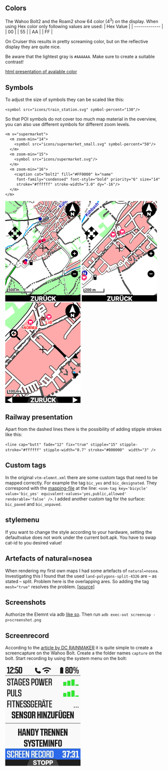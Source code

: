 ## Colors
The Wahoo Bolt2 and the Roam2 show 64 color (4<sup>3</sup>) on the display. When using Hex color only following values are used:
| Hex Value  | 
| ------------- |
| 00  |
| 55  |
| AA  |
| FF  |

On Cruiser this results in pretty screaming color, but on the reflective display they are quite nice.

Be aware that the lightest gray is `#AAAAAA`.
Make sure to create a suitable contrast!

[html presentation of avalable color](https://htmlpreview.github.io/?https://github.com/zenziwerken/Bolt2-Mapsforge-Rendertheme/blob/main/COLORS.html)

## Symbols
To adjust the size of symbols they can be scaled like this:

`<symbol src="icons/train_station.svg" symbol-percent="130"/>`

So that POI symbols do not cover too much map material in the overview, you can also use different symbols for different zoom levels.

```
<m v="supermarket">
  <m zoom-min="14">
    <symbol src="icons/supermarket_small.svg" symbol-percent="50"/>
  </m>
  <m zoom-min="15">
    <symbol src="icons/supermarket.svg"/>
  </m>
  <m zoom-min="16">
    <caption cat="bolt2" fill="#FF0000" k="name" 
     font-family="condensed" font-style="bold" priority="6" size="14" 
     stroke="#ffffff" stroke-width="3.0" dy="-16"/>
  </m>
</m>
```
![zoom14](/screenshots/zoom%2014.png)
![zoom15](/screenshots/zoom%2015.png)
![zoom16](/screenshots/zoom%2016.png)

## Railway presentation
Apart from the dashed lines there is the possibility of adding stipple strokes like this:

`<line cap="butt" fade="12" fix="true" stipple="15" stipple-stroke="#ffffff" stipple-width="0.7" stroke="#000000"  width="3" />`

## Custom tags
In the original `vtm-elemnt.xml` there are some custom tags that need to be mapped correctly. For example the tag `bic_yes` and `bic_designated`. They correspond with the [mapping-file](https://github.com/zenziwerken/Bolt2-Mapsforge-Rendertheme/blob/main/tag-wahoo.xml) at the line: `<osm-tag key='bicycle' value='bic_yes' equivalent-values='yes,public,allowed' renderable='false' />`. I added another custom tag for the surface: `bic_paved` and `bic_unpaved`.

## stylemenu
If you want to change the style according to your hardware, setting the defaultvalue does not work under the current bolt.apk. You have to swap cat-id to you desired value!

## Artefacts of natural=nosea
When rendering my first own maps I had some artefacts of `natural=nosea`. Investigating this I found that the used `land-polygons-split-4326` are – as stated – split. Problem here is the overlapping ares. So adding the tag `mesh="true"` resolves the problem. [[source]](https://github.com/mapsforge/vtm/issues/224#issuecomment-260911095)

## Screenshots
Authorize the Elemnt via adb [like so](https://github.com/treee111/wahooMapsCreator/blob/develop/docs/COPY_TO_WAHOO.md#authorize-wahoo-device). Then run
`adb exec-out screencap -p>screenshot.png`

## Screenrecord
According to the [article by DC RAINMAKER](https://www.dcrainmaker.com/2021/07/screen-record-wahoo.html) it is quite simple to create a screencapture on the Wahoo Bolt.
Create a the folder names `capture` on the bolt. Start recording by using the system menu on the bolt:

![screenshot3](/screenshots/screenshot-3.png)
